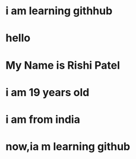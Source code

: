 # i am learning githhub
# hello 
# My Name is Rishi Patel
# i am 19 years old
# i am from india 
# now,ia m learning github
